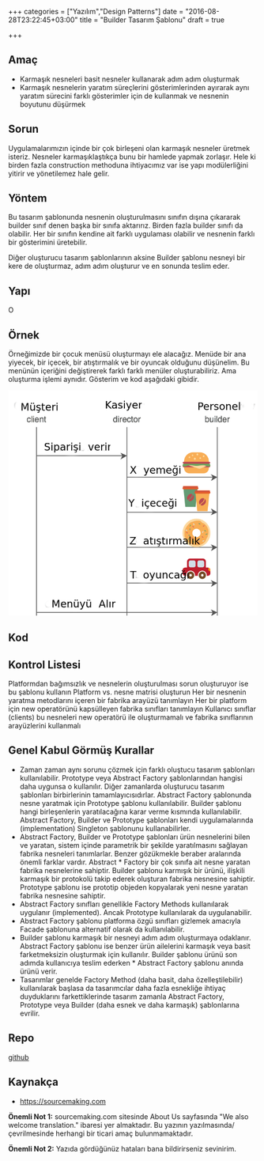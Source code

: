 +++
categories = ["Yazılım","Design Patterns"]
date = "2016-08-28T23:22:45+03:00"
title = "Builder Tasarım Şablonu"
draft = true

+++

## Amaç

* Karmaşık nesneleri basit nesneler kullanarak adım adım oluşturmak
* Karmaşık nesnelerin yaratım süreçlerini gösterimlerinden ayırarak aynı yaratım sürecini farklı gösterimler için de kullanmak ve nesnenin boyutunu düşürmek


## Sorun

Uygulamalarımızın içinde bir çok birleşeni olan karmaşık nesneler üretmek isteriz. Nesneler karmaşıklaştıkça bunu bir hamlede yapmak zorlaşır. Hele ki birden fazla construction methoduna ihtiyacımız var ise yapı modülerliğini yitirir ve yönetilemez hale gelir.

## Yöntem

Bu tasarım şablonunda nesnenin oluşturulmasını sınıfın dışına çıkararak builder sınıf denen başka bir sınıfa aktarırız. Birden fazla builder sınıfı da olabilir. Her bir sınıfın kendine ait farklı uygulaması olabilir ve nesnenin farklı bir gösterimini üretebilir.

Diğer oluşturucu tasarım şablonlarının aksine Builder şablonu nesneyi bir kere de oluşturmaz, adım adım oluşturur ve en sonunda teslim eder.

## Yapı

O



## Örnek

Örneğimizde bir çocuk menüsü oluşturmayı ele alacağız. Menüde bir ana yiyecek,  bir içecek, bir atıştırmalık ve bir oyuncak olduğunu düşünelim. Bu menünün içeriğini değiştirerek farklı farklı menüler oluşturabiliriz. Ama oluşturma işlemi aynıdır. Gösterim ve kod aşağıdaki gibidir.

<img src="/img/Builder_example1-2x.png" />


## Kod

## Kontrol Listesi

Platformdan bağımsızlık ve nesnelerin oluşturulması sorun oluşturuyor ise bu şablonu kullanın
Platform vs. nesne matrisi oluşturun
Her bir nesnenin yaratma metodlarını içeren  bir fabrika arayüzü tanımlayın
Her bir platform için new operatörünü kapsülleyen fabrika sınıfları tanımlayın
Kullanıcı sınıflar (clients) bu nesneleri new  operatörü ile oluşturmamalı ve fabrika sınıflarının arayüzlerini kullanmalı

## Genel Kabul Görmüş Kurallar

* Zaman zaman aynı sorunu çözmek için farklı oluştucu tasarım şablonları kullanılabilir. Prototype veya Abstract Factory şablonlarından hangisi daha uygunsa o kullanılır. Diğer zamanlarda oluşturucu tasarım şablonları birbirlerinin tamamlayıcısıdırlar. Abstract Factory şablonunda nesne yaratmak için Prototype şablonu kullanılabilir. Builder şablonu hangi birleşenlerin yaratılacağına karar verme kısmında kullanılabilir. Abstract Factory, Builder ve Prototype şablonları kendi uygulamalarında (implementation) Singleton şablonunu kullanabilirler.
* Abstract Factory, Builder ve Prototype şablonları ürün nesnelerini bilen ve yaratan, sistem içinde parametrik bir şekilde yaratılmasını sağlayan fabrika nesneleri tanımlarlar. Benzer gözükmekle beraber aralarında önemli farklar vardır. Abstract * Factory bir çok sınıfa ait nesne yaratan fabrika nesnelerine sahiptir. Builder şablonu karmışık bir ürünü, ilişkili karmaşık bir protokolü takip ederek oluşturan fabrika nesnesine sahiptir. Prototype şablonu ise prototip objeden kopyalarak yeni nesne yaratan fabrika nesnesine sahiptir.
* Abstract Factory sınıfları genellikle Factory Methods kullanılarak uygulanır (implemented). Ancak Prototype kullanılarak da uygulanabilir.
* Abstract Factory şablonu platforma özgü sınıfları gizlemek amacıyla Facade şablonuna alternatif olarak da kullanılabilir.
* Builder şablonu karmaşık bir nesneyi adım adım oluşturmaya odaklanır. Abstract Factory şablonu ise benzer ürün ailelerini karmaşık veya basit farketmeksizin oluşturmak için kullanılır. Builder şablonu ürünü son adımda kullanıcıya teslim ederken * Abstract Factory şablonu anında ürünü verir.
* Tasarımlar genelde Factory Method (daha basit, daha özelleştilebilir) kullanılarak başlasa da tasarımcılar daha fazla esnekliğe ihtiyaç duyduklarını farkettiklerinde tasarım zamanla Abstract Factory, Prototype veya Builder (daha esnek ve daha karmaşık) şablonlarına evrilir.

## Repo

[github](https://github.com/erkanerol/design-patterns/tree/master/src/com/erkanerol/examples/abstractfactory)

## Kaynakça
* https://sourcemaking.com

**Önemli Not 1:** sourcemaking.com sitesinde  About Us sayfasında "We also welcome translation." ibaresi yer almaktadır. Bu yazının yazılmasında/çevrilmesinde herhangi bir ticari amaç bulunmamaktadır.

**Önemli Not 2:** Yazıda gördüğünüz hataları bana bildirirseniz sevinirim.


